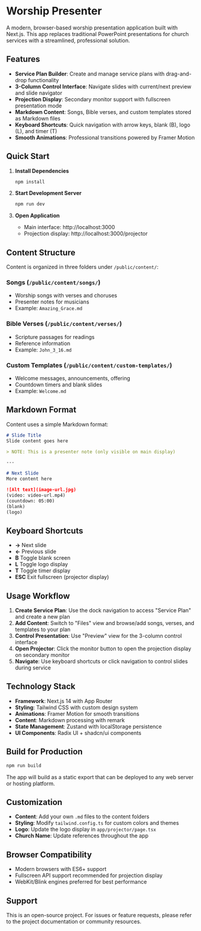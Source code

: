 # Worship Presenter

A modern, browser-based worship presentation application built with Next.js. This app replaces traditional PowerPoint presentations for church services with a streamlined, professional solution.

## Features

- **Service Plan Builder**: Create and manage service plans with drag-and-drop functionality
- **3-Column Control Interface**: Navigate slides with current/next preview and slide navigator
- **Projection Display**: Secondary monitor support with fullscreen presentation mode
- **Markdown Content**: Songs, Bible verses, and custom templates stored as Markdown files
- **Keyboard Shortcuts**: Quick navigation with arrow keys, blank (B), logo (L), and timer (T)
- **Smooth Animations**: Professional transitions powered by Framer Motion

## Quick Start

1. **Install Dependencies**
   ```bash
   npm install
   ```

2. **Start Development Server**
   ```bash
   npm run dev
   ```

3. **Open Application**
   - Main interface: http://localhost:3000
   - Projection display: http://localhost:3000/projector

## Content Structure

Content is organized in three folders under `/public/content/`:

### Songs (`/public/content/songs/`)
- Worship songs with verses and choruses
- Presenter notes for musicians
- Example: `Amazing_Grace.md`

### Bible Verses (`/public/content/verses/`)
- Scripture passages for readings
- Reference information
- Example: `John_3_16.md`

### Custom Templates (`/public/content/custom-templates/`)
- Welcome messages, announcements, offering
- Countdown timers and blank slides
- Example: `Welcome.md`

## Markdown Format

Content uses a simple Markdown format:

```markdown
# Slide Title
Slide content goes here

> NOTE: This is a presenter note (only visible on main display)

---

# Next Slide
More content here

![Alt text](image-url.jpg)
(video: video-url.mp4)
(countdown: 05:00)
(blank)
(logo)
```

## Keyboard Shortcuts

- **→** Next slide
- **←** Previous slide  
- **B** Toggle blank screen
- **L** Toggle logo display
- **T** Toggle timer display
- **ESC** Exit fullscreen (projector display)

## Usage Workflow

1. **Create Service Plan**: Use the dock navigation to access "Service Plan" and create a new plan
2. **Add Content**: Switch to "Files" view and browse/add songs, verses, and templates to your plan
3. **Control Presentation**: Use "Preview" view for the 3-column control interface
4. **Open Projector**: Click the monitor button to open the projection display on secondary monitor
5. **Navigate**: Use keyboard shortcuts or click navigation to control slides during service

## Technology Stack

- **Framework**: Next.js 14 with App Router
- **Styling**: Tailwind CSS with custom design system
- **Animations**: Framer Motion for smooth transitions
- **Content**: Markdown processing with remark
- **State Management**: Zustand with localStorage persistence
- **UI Components**: Radix UI + shadcn/ui components

## Build for Production

```bash
npm run build
```

The app will build as a static export that can be deployed to any web server or hosting platform.

## Customization

- **Content**: Add your own `.md` files to the content folders
- **Styling**: Modify `tailwind.config.ts` for custom colors and themes
- **Logo**: Update the logo display in `app/projector/page.tsx`
- **Church Name**: Update references throughout the app

## Browser Compatibility

- Modern browsers with ES6+ support
- Fullscreen API support recommended for projection display
- WebKit/Blink engines preferred for best performance

## Support

This is an open-source project. For issues or feature requests, please refer to the project documentation or community resources.